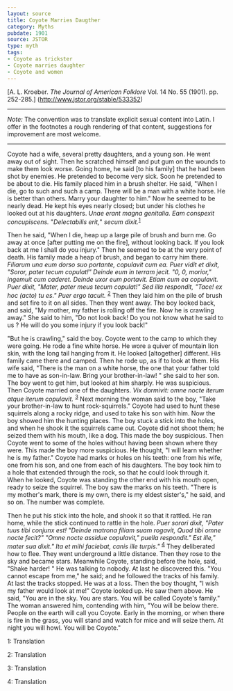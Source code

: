 ```yaml
---
layout: source
title: Coyote Marries Daugther
category: Myths
pubdate: 1901
source: JSTOR
type: myth
tags:
- Coyote as trickster
- Coyote marries daughter 
- Coyote and women 
---
```

[A. L. Kroeber. *The Journal of American Folklore* Vol. 14 No. 55 (1901). pp. 252-285.] (http://www.jstor.org/stable/533352)
 ***
*Note:* The convention was to translate explicit sexual content into Latin. I offer in the footnotes a rough rendering of that content, suggestions for improvement are most welcome. 
 ***

Coyote had a wife, several pretty daughters, and a young son. He went away out of sight. Then he scratched himself and put gum on the wounds to make them look worse. Going home, he said [to his family] that he had been shot by enemies. He pretended to become very sick. Soon he pretended to be about to die. His family placed him in a brush shelter. He said, "When I die, go to such and such a camp. There will be a man with a white horse. He is better than others. Marry your daughter to him." Now he seemed to be nearly dead. He kept his eyes nearly closed; but under his clothes he looked out at his daughters. *Unae erant magna genitalia. Eam conspexit concupiscens.* "*Delectabilis erit,*" *secum dixit.*<sup>[1](#myfootnote1)</sup>

Then he said, "When I die, heap up a large pile of brush and burn me. Go away at once [after putting me on the fire], without looking back. If you look back at me I shall do you injury." Then he seemed to be at the very point of death. His family made a heap of brush, and began to carry him there. *Filiarum una eum dorso suo portante, copulavit cum ea. Puer vidit et dixit, "Soror, pater tecum copulat!" Deinde eum in terram jecit. "0, 0, morior," ingemuit cum caderet. Deinde uxor eum portavit. Etiam cum ea copulavit. Puer dixit, "Mater, pater meus tecum copulat!" Sed illa respondit, "Tace! ex hoc (acto) tu es." Puer ergo tacuit.* <sup>[2](#myfootnote2)</sup> Then they laid him on the pile of brush and set fire to it on all sides. Then they went away. The boy looked back, and said, "My mother, my father is rolling off the fire. Now he is crawling away." She said to him, "Do not look back! Do you not know what he said to us ? He will do you some injury if you look back!"

"But he is crawling," said the boy. Coyote went to the camp to which they were going. He rode a fine white horse. He wore a quiver of mountain lion skin, with the long tail hanging from it. He looked [altogether] different. His family came there and camped. Then he rode up, as if to look at them. His wife said, "There is the man on a white horse, the one that your father told me to have as son-in-law. Bring your brother-in-law! " she said to her son. The boy went to get him, but looked at him sharply. He was suspicious. Then Coyote married one of the daughters. *Vix dormivit: omne nocte iterum atque iterum copulavit.* <sup>[3](#myfootnote3)</sup>  Next morning the woman said to the boy, "Take your brother-in-law to hunt rock-squirrels." Coyote had used to hunt these squirrels along a rocky ridge, and used to take his son with him. Now the boy showed him the hunting places. The boy stuck a stick into the holes, and when he shook it the squirrels came out. Coyote did not shoot them; he seized them with his mouth, like a dog. This made the boy suspicious. Then Coyote went to some of the holes without having been shown where they were. This made the boy more suspicious. He thought, "I will learn whether he is my father." Coyote had marks or holes on his teeth: one from his wife, one from his son, and one from each of his daughters. The boy took him to a hole that extended through the rock, so that he could look through it. When he looked, Coyote was standing the other end with his mouth open, ready to seize the squirrel. The boy saw the marks on his teeth. "There is my mother's mark, there is my own, there is my eldest sister's," he said, and so on. The number was complete. 

Then he put his stick into the hole, and shook it so that it rattled. He ran home, while the stick continued to rattle in the hole. *Puer sorori dixit, "Pater tuus tibi conjunx est! "Deinde matrona filiam suam rogavit,  Quod tibi omne nocte fecit?"* 
*"Omne nocte assidue copulavit," puella respondit."* 
*Est ille," mater sua dixit." Ita et mihi faciebat, canis ille turpis."* <sup>[4](#myfootnote4)</sup> 
They deliberated how to flee. They went underground a little distance. Then they rose to the sky and became stars. Meanwhile Coyote, standing before the hole, said, "Shake harder! " He was talking to nobody. At last he discovered this. "You cannot escape from me," he said; and he followed the tracks of his family. At last the tracks stopped. He was at a loss. Then the boy thought, "I wish my father would look at me!" Coyote looked up. He saw them above. He said, "You are in the sky. You are stars. You will be called Coyote's family." The woman answered him, contending with him, "You will be below there. People on the earth will call you Coyote. Early in the morning, or when there is fire in the grass, you will stand and watch for mice and will seize them. At night you will howl. You will be Coyote."

<a name="myfootnote1">1</a>: Translation 

<a name="myfootnote2">2</a>: Translation 

<a name="myfootnote3">3</a>: Translation 

<a name="myfootnote4">4</a>: Translation 


